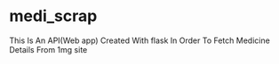 # medi_scrap
This Is An API(Web app) Created With flask In Order To Fetch Medicine Details From 1mg site
